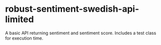 # robust-sentiment-swedish-api-limited
A basic API returning sentiment and sentiment score. Includes a test class for execution time. 
